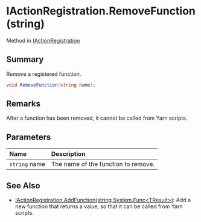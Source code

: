 # IActionRegistration.RemoveFunction(string)

Method in [IActionRegistration](/docs/api/csharp/yarn.unity.iactionregistration.md)

## Summary


Remove a registered function.


```csharp
void RemoveFunction(string name);
```

## Remarks


After a function has been removed, it cannot be called from
Yarn scripts.


## Parameters

|Name|Description|
|:---|:---|
|`string` name|The name of the function to remove.|

## See Also

* [IActionRegistration.AddFunction\(string,System.Func\<TResult\>\)](/docs/api/csharp/yarn.unity.iactionregistration.addfunction-2.md): Add a new function that returns a value, so that it can be called from Yarn scripts.

